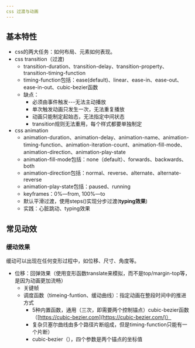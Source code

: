```yaml
---
css 过渡与动画
---
```


## 基本特性

- css的两大任务：如何布局、元素如何表现。
- css transition（过渡)
  - transition-duration、transition-delay、transition-property、transition-timing-function
  - timing-function包括：ease(default)、linear、ease-in、ease-out、ease-in-out、cubic-bezier函数
  - 缺点：
    - 必须由事件触发---无法主动播放
    - 单次触发动画只发生一次，无法重复播放
    - 动画只能制定起始态，无法指定中间状态
    - transition规则无法重用，每个样式都要单独制定
- css animation
  - animation-duration、animation-delay、animation-name、animation-timing-function、animation-iteration-count、animation-fill-mode、animation-direction、animation-play-state
  - animation-fill-mode包括：none（default）、forwards、backwards、both
  - animation-direction包括：normal、reverse、alternate、alternate-reverse
  - animation-play-state包括：paused、running
  - keyframes：0%—from, 100%—to
  - 默认平滑过渡，使用steps()实现分步过渡(**typing效果**)
  - 实践：心脏跳动、typing效果



## 常见动效
### 缓动效果

缓动可以出现在任何变形过程中，如位移、尺寸、角度等。

- 位移：回弹效果（使用变形函数translate来模拟，而不是top/margin-top等，是因为动画更加流畅）
  - 关键帧
  - 调度函数（timeing-funtion、缓动曲线）：指定动画在整段时间中的推进方式
    - 5种内置函数，通用（三次，即需要两个控制锚点）cubic-bezier函数（[https://cubic-bezier.com](https://cubic-bezier.com/)）
    - 复杂贝塞尔曲线由多个路径片断组成，但是timing-function只能有一个片断）
    - cubic-bezier（），四个参数是两个锚点的坐标值